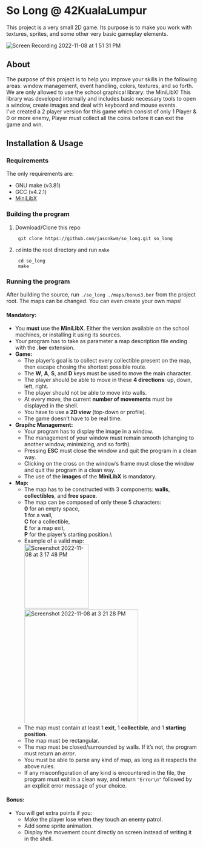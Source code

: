 # So Long @ 42KualaLumpur

This project is a very small 2D game. Its purpose is to make you work with textures, sprites, and some other very basic gameplay elements.

![Screen Recording 2022-11-08 at 1 51 31 PM](https://user-images.githubusercontent.com/32697686/200486320-35c01381-561b-4b87-9bcf-46eab28490c8.gif)

## About
The purpose of this project is to help you improve your skills in the following areas: window management, event handling, colors, textures, and so forth.
We are only allowed to use the school graphical library: the MiniLibX! This library was developed internally and includes basic necessary tools to open a window, create images and deal with keyboard and mouse events.\
I've created a 2 player version for this game which consist of only 1 Player & 0 or more enemy, Player must collect all the coins before it can exit the game and win.

## Installation & Usage

### Requirements
The only requirements are:
- GNU make (v3.81)
- GCC (v4.2.1)
- [MiniLibX](https://harm-smits.github.io/42docs/libs/minilibx/getting_started.html)

### Building the program

1. Download/Clone this repo

        git clone https://github.com/jasonkwm/so_long.git so_long
2. `cd` into the root directory and run `make`

        cd so_long
        make

### Running the program

After building the source, run `./so_long ./maps/bonus3.ber` from the project root. The maps can be changed. You can even create your own maps!

#### Mandatory:
- You **must** use the **MiniLibX**. Either the version available on the school machines,
or installing it using its sources.
- Your program has to take as parameter a map description file ending with the **.ber**
extension.
- **Game:**
  - The player’s goal is to collect every collectible present on the map, then escape chosing the shortest possible route.
  - The **W**, **A**, **S**, and **D** keys must be used to move the main character.
  - The player should be able to move in these **4 directions**: up, down, left, right.
  - The player should not be able to move into walls.
  - At every move, the current **number of movements** must be displayed in the shell.
  - You have to use a **2D view** (top-down or profile).
  - The game doesn’t have to be real time.
- **Grapihc Management:**
  - Your program has to display the image in a window.
  - The management of your window must remain smooth (changing to another window, minimizing, and so forth).
  - Pressing **ESC** must close the window and quit the program in a clean way.
  - Clicking on the cross on the window’s frame must close the window and quit the program in a clean way.
  - The use of the **images** of the **MiniLibX** is mandatory.
- **Map:**
  - The map has to be constructed with 3 components: **walls**, **collectibles**, and **free space**.
  - The map can be composed of only these 5 characters:\
    **0** for an empty space,\
    **1** for a wall,\
    **C** for a collectible,\
    **E** for a map exit,\
    **P** for the player’s starting position.\
  - Example of a valid map:\
    <img width="170" alt="Screenshot 2022-11-08 at 3 17 48 PM" src="https://user-images.githubusercontent.com/32697686/200499364-9618e627-6e7d-4f13-a348-733a9f5e947e.png"><img width="300" alt="Screenshot 2022-11-08 at 3 21 28 PM" src="https://user-images.githubusercontent.com/32697686/200499880-51b3bcea-3e62-452b-a3e7-071eef9f6405.png">
  - The map must contain at least 1 **exit**, 1 **collectible**, and 1 **starting position**.
  - The map must be rectangular.
  - The map must be closed/surrounded by walls. If it’s not, the program must return an *error*.
  - You must be able to parse any kind of map, as long as it respects the above rules.
  - If any misconfiguration of any kind is encountered in the file, the program must exit in a clean way, and return `"Error\n"` followed by an explicit error message of your choice.

#### Bonus:
- You will get extra points if you:
  - Make the player lose when they touch an enemy patrol.
  - Add some sprite animation.
  - Display the movement count directly on screen instead of writing it in the shell.



